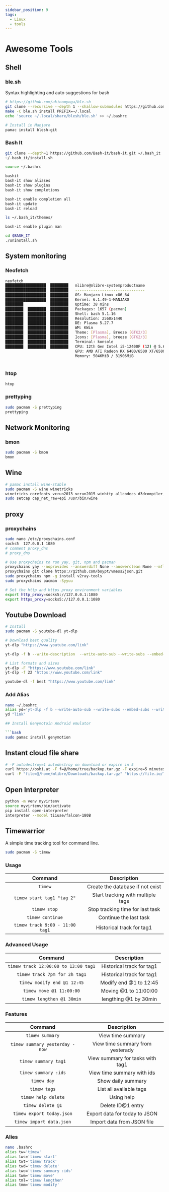 ```yaml
---
sidebar_position: 9
tags:
  - Linux
  - tools
---
```


# Awesome Tools

## Shell

### ble.sh

Syntax highlighting and auto suggestions for bash

```bash
# https://github.com/akinomyoga/ble.sh
git clone --recursive --depth 1 --shallow-submodules https://github.com/akinomyoga/ble.sh.git
make -C ble.sh install PREFIX=~/.local
echo 'source ~/.local/share/blesh/ble.sh' >> ~/.bashrc

# Install in Manjaro
pamac install blesh-git
```

### Bash It

```bash
git clone --depth=1 https://github.com/Bash-it/bash-it.git ~/.bash_it
~/.bash_it/install.sh

source ~/.bashrc

bashit
bash-it show aliases
bash-it show plugins
bash-it show completions

bash-it enable completion all
bash-it update
bash-it reload

ls ~/.bash_it/themes/

bash-it enable plugin man

cd $BASH_IT
./uninstall.sh
```

## System monitoring

### Neofetch

```bash
neofetch 
██████████████████  ████████   mlibre@mlibre-systemproductname 
██████████████████  ████████   ------------------------------- 
██████████████████  ████████   OS: Manjaro Linux x86_64 
██████████████████  ████████   Kernel: 6.1.49-1-MANJARO 
████████            ████████   Uptime: 38 mins 
████████  ████████  ████████   Packages: 1657 (pacman) 
████████  ████████  ████████   Shell: bash 5.1.16 
████████  ████████  ████████   Resolution: 2560x1440 
████████  ████████  ████████   DE: Plasma 5.27.7 
████████  ████████  ████████   WM: KWin 
████████  ████████  ████████   Theme: [Plasma], Breeze [GTK2/3] 
████████  ████████  ████████   Icons: [Plasma], breeze [GTK2/3] 
████████  ████████  ████████   Terminal: konsole 
████████  ████████  ████████   CPU: 12th Gen Intel i5-12400F (12) @ 5.600GHz 
                               GPU: AMD ATI Radeon RX 6400/6500 XT/6500M 
                               Memory: 5046MiB / 31906MiB 
                                                       
```

### htop

```bash
htop
```

### prettyping

```bash
sudo pacman -S prettyping
prettyping
```

## Network Monitoring

### bmon

```bash
sudo pacman -S bmon
bmon
```

## Wine

```bash
# pamac install wine-stable
sudo pacman -S wine winetricks
winetricks corefonts vcrun2013 vcrun2015 winhttp allcodecs d3dcompiler_42 d3dcompiler_43 d3dcompiler_47 d3dx9 dotnet dxvk quartz
sudo setcap cap_net_raw+epi /usr/bin/wine
```

## proxy

### proxychains

```bash
sudo nano /etc/proxychains.conf 
socks5  127.0.0.1 1080
# comment proxy_dns
# proxy_dns
```

```bash
# Use proxychains to run yay, git, npm and pacman
proxychains yay --noprovides --answerdiff None --answerclean None --mflags "--noconfirm"  -S protonvpn
proxychains git clone https://github.com/boypt/vmess2json.git
sudo proxychains npm -g install v2ray-tools
sudo proxychains pacman -Syyuu

# Set the http and https proxy environment variables
export http_proxy=socks5://127.0.0.1:1080
export https_proxy=socks5://127.0.0.1:1080
```

## Youtube Download

```bash
# Install
sudo pacman -S youtube-dl yt-dlp

# Download best quality
yt-dlp "https://www.youtube.com/link"

yt-dlp -f b --write-description  --write-auto-sub --write-subs --embed-subs --write-info-json --max-filesize 100M --download-sections "*6:02-13:40" --proxy socks5://127.0.0.1:1080/ --verbose "https://www.youtube.com/link"

# List formats and sizes
yt-dlp -F "https://www.youtube.com/link"
yt-dlp -f 22 "https://www.youtube.com/link" 

youtube-dl -f best "https://www.youtube.com/link"
```

### Add Alias

```bash
nano ~/.bashrc
alias yd='yt-dlp -f b --write-auto-sub --write-subs --embed-subs --write-info-json --max-filesize 100M'
yd "link"

## Install Genymotoin Android emulator

```bash
sudo pamac install genymotion
```

## Instant cloud file share

```bash
# -F autodestroy=1 autodestroy on download or expire in 5
curl https://oshi.at -F f=@/home/true/backup.tar.gz -F expire=5 minutes
curl -F "file=@/home/mlibre/Downloads/backup.tar.gz" "https://file.io/?expires=1w"
```

## Open Interpreter

```bash
python -m venv myvirtenv
source myvirtenv/bin/activate
pip install open-interpreter
interpreter --model tiiuae/falcon-180B
```

## Timewarrior

A simple time tracking tool for command line.

```bash
sudo pacman -S timew
```

### Usage

|             Command             |            Description            |
| :-----------------------------: | :-------------------------------: |
|             `timew`             | Create the database if not exist  |
|   `timew start tag1 "tag 2"`    | Start tracking with multiple tags |
|          `timew stop`           | Stop tracking time for last task  |
|        `timew continue`         |      Continue the last task       |
| `timew track 9:00 - 11:00 tag1` |     Historical track for tag1     |

### Advanced Usage

|               Command                |        Description        |
| :----------------------------------: | :-----------------------: |
| `timew track 12:00:00 to 13:00 tag1` | Historical track for tag1 |
|    `timew track 7pm for 2h tag1`     | Historical track for tag1 |
|     `timew modify end @1 12:45`      |  Modify end @1 to 12:45   |
|       `timew move @1 11:00:00`       |   Moving @1 to 11:00:00   |
|      `timew lengthen @1 30min`       |   lengthing @1 by 30min   |

### Features

|             Command             |           Description            |
| :-----------------------------: | :------------------------------: |
|         `timew summary`         |        View time summary         |
| `timew summary yesterday - now` | View time summary from yesterady |
|      `timew summary tag1`       | View summary for tasks with tag1 |
|      `timew summary :ids`       |    View time summary with ids    |
|           `timew day`           |        Show daily summary        |
|          `timew tags`           |     List all available tags      |
|       `timew help delete`       |            Using help            |
|        `timew delete @1`        |        Delete ID@1 entry         |
|    `timew export today.json`    |  Export data for today to JSON   |
|    `timew import data.json`     |    Import data from JSON file    |

### Alies

```bash
nano .bashrc
alias tw='timew'
alias tws='timew start'
alias twt='timew track'
alias twd='timew delete'
alias two='timew summary :ids'
alias twm='timew move'
alias tml='timew lengthen'
alias tmm='timew modify'
```
